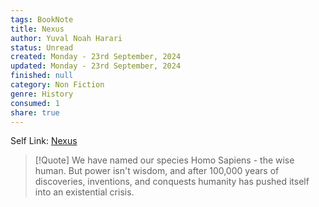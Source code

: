 ```yaml
---
tags: BookNote
title: Nexus
author: Yuval Noah Harari
status: Unread
created: Monday - 23rd September, 2024
updated: Monday - 23rd September, 2024
finished: null
category: Non Fiction
genre: History
consumed: 1
share: true
---
```


Self Link: [Nexus](Nexus.md)

 > 
 > \[!Quote\] We have named our species Homo Sapiens - the wise human. But power isn't wisdom, and after 100,000 years of discoveries, inventions, and conquests humanity has pushed itself into an existential crisis.
